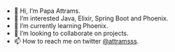 - 👋 Hi, I’m Papa Attrams.
- 👀 I’m interested Java, Elixir, Spring Boot and Phoenix.
- 🌱 I’m currently learning Phoenix.
- 💞️ I’m looking to collaborate on projects.
- 📫 How to reach me on twitter [@attramsss](https://twitter.com/attramsss).

<!---
Attrams/Attrams is a ✨ special ✨ repository because its `README.md` (this file) appears on your GitHub profile.
You can click the Preview link to take a look at your changes.
--->

